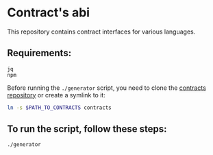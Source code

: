 # Contract's abi
This repository contains contract interfaces for various languages.

## Requirements:
```
jq
npm
```

Before running the `./generator` script, you need to clone the [contracts repository](https://github.com/iden3/contracts) or create a symlink to it:
```bash
ln -s $PATH_TO_CONTRACTS contracts
```

## To run the script, follow these steps:
```bash
./generator
```

